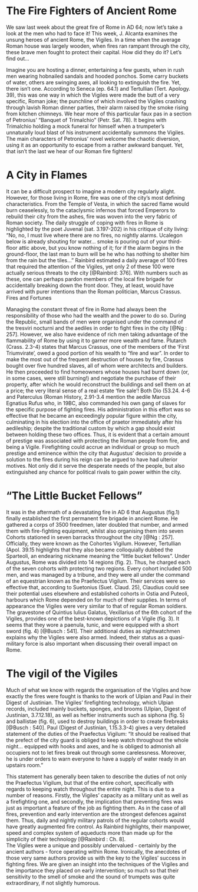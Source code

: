 The Fire Fighters of Ancient Rome
=================================

We saw last week about the great fire of Rome in AD 64; now let’s take a look at the men who had to face it! This week, J. Alcanta examines the unsung heroes of ancient Rome, the Vigiles. In a time when the average Roman house was largely wooden, when fires ran rampant through the city, these brave men fought to protect their capital. How did they do it? Let’s find out…

Imagine you are hosting a dinner, entertaining a few guests, when in rush men wearing hobnailed sandals and hooded ponchos. Some carry buckets of water, others are swinging axes, all looking to extinguish the fire. Yet, there isn’t one.
According to Seneca (ep. 64.1) and Tertullian (Tert. Apology. 39), this was one way in which the Vigiles  were made the butt of a very specific, Roman joke; the punchline of which involved the Vigiles crashing through lavish Roman dinner parties, their alarm raised by the smoke rising from kitchen chimneys.
We hear more of this particular faux pas in a section of Petronius’ “Banquet of Trimalchio” (Petr. Sat. 78). It begins with Trimalchio holding a mock funeral for himself when a trumpeter’s unnaturally loud blast of his instrument accidentally summons the Vigiles. The main characters of Petronius’ novel welcome the chaotic diversion, using it as an opportunity to escape from a rather awkward banquet. Yet, that isn’t the last we hear of our Roman fire fighters!

A City in Flames
================

It can be a difficult prospect to imagine a modern city regularly alight. However, for those living in Rome, fire was one of the city’s most defining characteristics. From the Temple of Vesta,  in which the sacred flame would burn ceaselessly, to the cataclysmic infernos that forced Emperors to rebuild their city from the ashes, fire was woven into the very fabric of Roman society. The daily struggle of coping with fires in Rome is highlighted by the poet Juvenal (sat. 3.197-202) in his critique of city living:
“No, no, I must live where there are no fires, no nightly alarms. Ucalegon below is already shouting for water… smoke is pouring out of your third-floor attic above, but you know nothing of it; for if the alarm begins in the ground-floor, the last man to burn will be he who has nothing to shelter him from the rain but the tiles...”
Rainbird estimated a daily average of 100 fires that required the attention of the Vigiles, yet only 2 of these 100 were actually serious threats to the city [@Rainbird: 376]. With numbers such as these, one can perhaps pardon members of the local fire brigade for accidentally breaking down the front door. They, at least, would have arrived with purer intentions than the Roman politician, Marcus Crassus.
Fires and Fortunes

Managing the constant threat of fire in Rome had always been the responsibility of those who had the wealth and the power to do so. During the Republic, small bands of men were organised under the command of the tresviri nocturni  and the aediles  in order to fight fires in the city [@Ng : 257]. However, we also have evidence of rich men taking advantage of the flammability of Rome by using it to garner more wealth and fame. Plutarch (Crass. 2.3-4) states that Marcus Crassus, one of the members of the ‘First Triumvirate’,  owed a good portion of his wealth to “fire and war”. In order to make the most out of the frequent destruction of houses by fire, Crassus bought over five hundred slaves, all of whom were architects and builders. He then proceeded to find homeowners whose houses had burnt down (or, in some cases, were still burning!) and negotiate the purchase of their property, after which he would reconstruct the buildings and sell them on at a price; the very literal sense of a real estate ‘fire sale’!
Both Dio (53.24. 4-6 and Paterculus (Roman History, 2.91-3.4 mention the aedile Marcus Egnatius Rufus who, in 19BC, also commanded his own gang of slaves for the specific purpose of fighting fires. His administration in this effort was so effective that he became an exceedingly popular figure within the city, culminating in his election into the office of praetor  immediately after his aedileship; despite the traditional custom by which a gap should exist between holding these two offices.
Thus, it is evident that a certain amount of prestige was associated with protecting the Roman people from fire, and being a Vigile. Firefighting could accrue an individual or group so much prestige and eminence within the city that Augustus’ decision to provide a solution to the fires during his reign can be argued to have had ulterior motives. Not only did it serve the desperate needs of the people, but also extinguished any chance for political rivals to gain power within the city.

“The Little Bucket Fellows”
===========================

It was in the aftermath of a devastating fire in AD 6 that Augustus (fig.1) finally established the first permanent fire brigade in ancient Rome. He gathered a corps of 3500 freedmen, later doubled that number, and armed them with fire-fighting equipment, whilst also organising them into seven Cohorts stationed in seven barracks throughout the city [@Ng : 257]. Officially, they were known as the Cohortes Vigilum.  However, Tertullian (Apol. 39.15 highlights that they also became colloquially dubbed the Sparteoli, an endearing nickname meaning the “little bucket fellows”.
Under Augustus, Rome was divided into 14 regions (fig. 2). Thus, he charged each of the seven cohorts with protecting two regions. Every cohort included 500 men, and was managed by a tribune,  and they were all under the command of an equestrian  known as the Praefectus Vigilum. Their services were so effective that, according to Suetonius (Suet. Claud. 25), Claudius could see their potential uses elsewhere and established cohorts in Ostia and Puteoli, harbours which Rome depended on for much of their supplies.
In terms of appearance the Vigiles were very similar to that of regular Roman soldiers. The gravestone of Quintius Iulius Galatus, Vexillarius of the 6th cohort of the Vigiles, provides one of the best-known depictions of a Vigile (fig. 3).  It seems that they wore a paenula,  tunic, and were equipped with a short sword (fig. 4) [@Busch : 541]. Their additional duties as nightwatchmen explains why the Vigiles were also armed. Indeed, their status as a quasi-military force is also important when discussing their overall impact on Rome.

The vigil of the Vigiles
========================

Much of what we know with regards the organisation of the Vigiles and how exactly the fires were fought is thanks to the work of Ulpian and Paul in their Digest of Justinian.  The Vigiles’ firefighting technology, which Ulpian records, included mainly buckets, sponges, and brooms (Ulpian, Digest of Justinian, 3.7.12.18), as well as heftier instruments such as siphona  (fig. 5) and ballistae  (fig. 6), used to destroy buildings in order to create firebreaks [@Busch : 540].
Paul (Digest of Justinian, 1.15.3.3-4) gives a very detailed statement of the duties of the Praefectus Vigilum:
“It should be realised that the prefect of the city guard is obliged to keep watch throughout the whole night… equipped with hooks and axes, and he is obliged to admonish all occupiers not to let fires break out through some carelessness. Moreover, he is under orders to warn everyone to have a supply of water ready in an upstairs room.”

This statement has generally been taken to describe the duties of not only the Praefectus Vigilum, but that of the entire cohort, specifically with regards to keeping watch throughout the entire night. This is due to a number of reasons. Firstly, the Vigiles’ capacity as a military unit as well as a firefighting one, and secondly, the implication that preventing fires was just as important a feature of the job as fighting them.
As in the case of all fires, prevention and early intervention are the strongest defences against them. Thus, daily and nightly military patrols of the regular cohorts would have greatly augmented fire control.  As Rainbird highlights, their manpower, speed and complex system of aqueducts more than made up for the simplicity of their technology [@Rainbird : Ch. 8].   
The Vigiles were a unique and possibly undervalued - certainly by the ancient authors - force operating within Rome. Ironically, the anecdotes of those very same authors provide us with the key to the Vigiles’ success in fighting fires. We are given an insight into the techniques of the Vigiles and the importance they placed on early intervention; so much so that their sensitivity to the smell of smoke and the sound of trumpets was quite extraordinary, if not slightly humorous.
